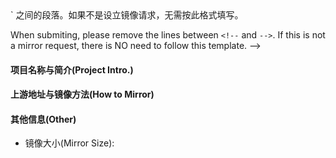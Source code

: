 <!--
如果你希望 JSUTITE 对某个开源项目设立镜像，请按以下模板填写

If you request JSUTITE to setup a mirror site for an open-source project, please submit you issue using the following template.

提交时，请去掉前面介于 `<!--` 与 `-->` 之间的段落。如果不是设立镜像请求，无需按此格式填写。

When submiting, please remove the lines between `<!--` and `-->`. If this is not a mirror request, there is NO need to follow this template.
-->

#### 项目名称与简介(Project Intro.)

#### 上游地址与镜像方法(How to Mirror)

#### 其他信息(Other)
- 镜像大小(Mirror Size): 
